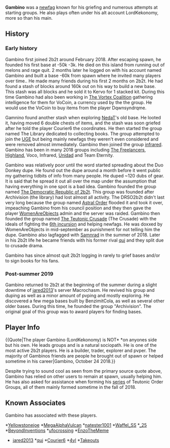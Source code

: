 **Gambino** was a [newfag](https://2b2t.miraheze.org/wiki/newfag) known for his griefing and numerous attempts at starting groups. He also plays often under his alt account LordKekonomy, more so than his main.

## History
### Early history
Gambino first joined 2b2t around February 2018. After escaping spawn, he founded his first base at -50k -3k. He died on this island from running out of melons and rage quit. 2 months later he logged on with his account named Gambino and built a base -60k from spawn where he invited many players over time.. He made many friends during his first 2 months on 2b2t. He had found a stash of blocks around 160k out on his way to build a new base. This stash was all blocks and he sold it to Kervo for 1 stacked kit. During this time Gambino had also been working in [The Vortex Coalition](https://2b2t.miraheze.org/wiki/Vortex_Coalition) gathering intelligence for them for VoCoin, a currency used by the the group. He would use the VoCoin to buy items from the player Dqwnsyndrqme.

Gamnino found another stash when exploring [NedaT](https://2b2t.miraheze.org/wiki/NedaT)'s old base. He looted it, having moved 6 double chests of items, and the stash was soon griefed after he told the player Courier6 the coordinates. He then started the group named The Library dedicated to collecting books. The group attempted to join the [UGE](https://2b2t.miraheze.org/wiki/United_Group_Embassy) but being mainly newfags they weren't even considered and were removed almost immediately. Gambino then joined the group [infrared](https://2b2t.miraheze.org/wiki/infrared). Gambino has been in many 2018 groups including [The Freelancers](https://2b2t.miraheze.org/wiki/The_Freelancers), [Highland](https://2b2t.miraheze.org/wiki/Highland), Voco, Infrared, [Unidad](https://2b2t.miraheze.org/wiki/Unidad) and Team Eternity.

Gambino was relatively poor until the word started spreading about the Duo Donkey dupe. He found out the dupe around a month before it went public my gathering tidbits of info from many people. He duped ~120 dubs of gear. It is said that he spread it out all over the map under the assumption that having everything in one spot is a bad idea. Gambino founded the group named [The Democratic Republic of 2b2t](https://2b2t.miraheze.org/wiki/The_Democratic_Republic_of_2b2t). This group was founded after Archivision (the library) had lost almost all activity. The DRSO2b2t didn't last very long because the group named [Astral Order](https://2b2t.miraheze.org/wiki/Astral_Order) flooded it and took it over, impeaching Gambino from his council position and they then gave the player [WomenAreObjects](https://2b2t.miraheze.org/wiki/WomenAreObjects) admin and the server was raided. Gambino then founded the group named [The Teutonic Crusade](https://2b2t.miraheze.org/wiki/The_Crusade) (The Crusade) with the ideals of fighting the [6th incursion](https://2b2t.miraheze.org/wiki/Sixth_Incursion) and helping newfags. He was doxxed by WomenAreObjects in mid-september as punishment for not telling him the dupe. Gambino also lagfagged with [Samnrad](https://2b2t.miraheze.org/wiki/Samnrad) in the summer of 2018.  Later in his 2b2t life he became friends with his former rival [quj](https://2b2t.miraheze.org/wiki/quj) and they split due to crusade drama.

Gambino has since almost quit 2b2t logging in rarely to grief bases and/or to sign books for his fans.

### Post-summer 2019
Gambino returned to 2b2t at the beginning of the summer during a slight downtime of [jared2013](https://2b2t.miraheze.org/wiki/jared2013)'s server Macrochasm. He revived his group and duping as well as a minor amount of pvping and mostly exploring. He discovered a few mega bases built by BenzimitCola, as well as several other older bases. During this time, he founded the group "Archivision". The original goal of this group was to award players for finding bases.

## Player Info
{{Quote|The player Gambino (LordKekonomy) is NOT* *on anyones  side but his own. He leads groups and is a natural sociopath. He is one of the most active 2b2t players. He is a builder, trader, explorer and pvper. The majority of Gambinos friends are people he brought out of spawn or helped sometime in his career|Gambino, October 24 2018.}}

Despite trying to sound cool as seen from the primary source quote above, Gambino has relied on other users to remain at spawn, usually helping him. He has also asked for assistance when forming his <u>series</u> of Teutonic Order Groups, all of them mainly formed sometime in the fall of 2018.

## Known Associates
Gambino has associated with these players.

*[Yellowstonejoe](https://2b2t.miraheze.org/wiki/Yellowstonejoe)
*[MegaAlphaVulcan](https://2b2t.miraheze.org/wiki/MegaAlphaVulcan)
*[natester1001](https://2b2t.miraheze.org/wiki/natester1001)
*[Waffel_SS](https://2b2t.miraheze.org/wiki/Waffel_SS)
*[_25](https://2b2t.miraheze.org/wiki/_25)
*[BeyondInventions](https://2b2t.miraheze.org/wiki/BeyondInventions)
*[ufocrossing](https://2b2t.miraheze.org/wiki/ufocrossing)
*[EnzoTheMeme](https://2b2t.miraheze.org/wiki/EnzoTheMeme)
* [jared2013](https://2b2t.miraheze.org/wiki/jared2013)
*[quj](https://2b2t.miraheze.org/wiki/quj)
*[Courier6](https://2b2t.miraheze.org/wiki/Courier6)
*[4yl](https://2b2t.miraheze.org/wiki/4yl)
*[Takeouts](https://2b2t.miraheze.org/wiki/Takeouts)